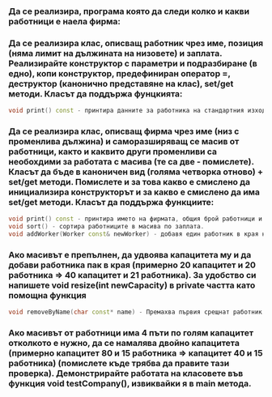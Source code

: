 ### Да се реализира, програма която да следи колко и какви работници е наела фирма:
### Да се реализира клас, описващ работник чрез име, позиция (няма лимит на дължината на низовете) и заплата. Реализирайте конструктор с параметри и подразбиране (в едно), копи конструктор, предефиниран оператор =, деструктор (канонично представяне на клас), set/get методи. Класът да поддържа фунцкията:
```c++
void print() const - принтира данните за работника на стандартния изход
```
### Да се реализира клас, описващ фирма чрез име (низ с променлива дължина) и саморазширяващ се масив от работници, както и каквито други променливи са необохдими за работата с масива (те са две - помислете). Класът да бъде в каноничен вид (голяма четворка отново) + set/get методи. Помислете и за това какво е смислено да инициализира конструкторът и за какво е смислено да има set/get методи. Класът да поддържа функциите:
```c++
void print() const - принтира името на фирмата, общия брой работници и данните за всеки от рабониците (по един на ред)
void sort() - сортира работниците в масива по заплата.
void addWorker(Worker const& newWorker) - добавя един работник в края на масива.
```
### Ако масивът е препълнен, да удвоява капацитета му и да добави работника пак в края (примерно 20 капацитет и 20 работника => 40 капацитет и 21 работника). За удобство си напишете void resize(int newCapacity) в private частта като помощна функция
```c++
void removeByName(char const* name) - Премахва първия срещнат работник с даденото име. Не е необходимо да запази реда в масива.
```
### Ако масивът от работници има 4 пъти по голям капацитет отколкото е нужно, да се намалява двойно капацитета (примерно капацитет 80 и 15 работника => капацитет 40 и 15 работника) (помислете къде трябва да правите тази проверка). Демонстрирайте работата на класовете във функция void testCompany(), извиквайки я в main метода.